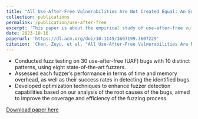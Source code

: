 ```yaml
---
title: "All Use-After-Free Vulnerabilities Are Not Created Equal: An Empirical Study on Their Characteristics and Detectability"
collection: publications
permalink: /publication/use-after-free
excerpt: 'This paper is about the empirical study of use-after-free vulnerabilities.'
date: 2023-10-16
paperurl: 'https://dl.acm.org/doi/10.1145/3607199.3607229'
citation: 'Chen, Zeyu, et al. "All Use-After-Free Vulnerabilities Are Not Created Equal: An Empirical Study on Their Characteristics and Detectability." Proceedings of the 26th International Symposium on Research in Attacks, Intrusions and Defenses. 2023'
---
```

- Conducted fuzz testing on 30 use-after-free (UAF) bugs with 10 distinct patterns, using eight state-of-the-art fuzzers. 
- Assessed each fuzzer’s performance in terms of time and memory overhead, as well as their success rates in detecting the identified bugs.
- Developed optimization techniques to enhance fuzzer detection capabilities based on our analysis of the root causes of the bugs, aimed to improve the coverage and efficiency of the fuzzing process.


[Download paper here](https://dl.acm.org/doi/10.1145/3607199.3607229)

